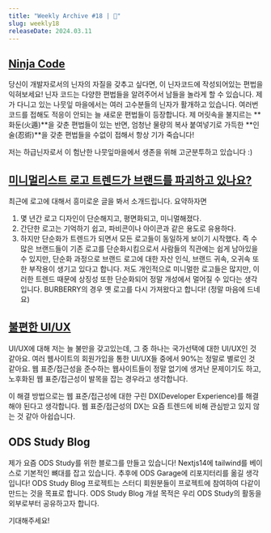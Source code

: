 ```yaml
---
title: "Weekly Archive #18 | 🥷"
slug: weekly18
releaseDate: 2024.03.11
---
```


## [Ninja Code](https://ko.javascript.info/ninja-code)
당신이 개발자로서의 닌자의 자질을 갖추고 싶다면, 이 닌자코드에 작성되어있는 편법을 익혀보세요! 닌자 코드는 다양한 편법들을 알려주어서 남들을 놀라게 할 수 있습니다. 제가 다니고 있는 나뭇잎 마을에서는 여러 고수분들의 닌자가 활개하고 있습니다. 여러번 코드를 접해도 적응이 안되는 늘 새로운 편법들이 등장합니다. 제 머릿속을 불지르는 **화둔(火遁)**을 갖춘 편법들이 있는 반면,
엄청난 물량의 복사 붙여넣기로 가득한 **인술(忍術)**을 갖춘 편법들을 수없이 접해서 항상 기가 죽습니다!

저는 하급닌자로서 이 험난한 나뭇잎마을에서 생존을 위해 고군분투하고 있습니다 :)


## [미니멀리스트 로고 트렌드가 브랜드를 파괴하고 있나요?](https://www.creativebloq.com/news/debranding-minimalist-logos)
최근에 로고에 대해서 흥미로운 글을 봐서 소개드립니다. 요약하자면
1. 몇 년간 로고 디자인이 단순해지고, 평면화되고, 미니멀해졌다.
2. 간단한 로고는 기억하기 쉽고, 파비콘이나 아이콘과 같은 용도로 유용하다.
3. 하지만 단순화가 트렌드가 되면서 모든 로고들이 동일하게 보이기 시작했다.
   즉 수많은 브랜드들이 기존 로고를 단순화시킴으로서 사람들의 직관에는 쉽게 남아있을 수 있지만, 단순화 과정으로 브랜드 로고에 대한 자산 인식, 브랜드 귀속, 오귀속 또한 부작용이 생기고 있다고 합니다.
   저도 개인적으로 미니멀한 로고들은 많지만, 이러한 트렌드 때문에 상징성 또한 단순화되어 정말 개성에서 멀어질 수 있다는 생각입니다. BURBERRY의 경우 옛 로고를 다시 가져왔다고 합니다! (정말 마음에 드네요)
## [불편한 UI/UX](https://discord.com/channels/1171441387317760080/1171442636482154607/1214738182453592094)
UI/UX에 대해 저는 늘 불만을 갖고있는데, 그 중 하나는 국가선택에 대한 UI/UX인 것 같아요.
여러 웹사이트의 회원가입을 통한 UI/UX들 중에서 90%는 정말로 별로인 것 같아요.
웹 표준/접근성을 준수하는 웹사이트들이 정말 없기에 생겨난 문제이기도 하고, 노후화된 웹 표준/접근성이 발목을 잡는 경우라고 생각합니다.

이 해결 방법으로는 웹 표준/접근성에 대한 구린 DX(Developer Experience)를 해결해야 된다고 생각합니다. 웹 표준/접근성의 DX는 요즘 트렌드에 비해 관심받고 있지 않는 것 같아 아쉽습니다.

## ODS Study Blog
제가 요즘 ODS Study를 위한 블로그를 만들고 있습니다! Nextjs14에 tailwind를 베이스로 기본적인 뼈대를 잡고 있습니다. 추후에 ODS Garage에 리포지터리를 옮길 생각입니다! ODS Study Blog 프로젝트는 스터디 회원분들이 프로젝트에 참여하여 다같이 만드는 것을 목표로 합니다.
ODS Study Blog 개설 목적은 우리 ODS Study의 활동을 외부로부터 공유하고자 합니다.

기대해주세요!